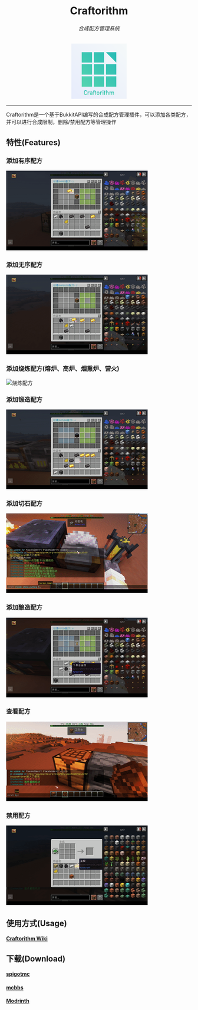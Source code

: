 <div align="center">
<h1>Craftorithm</h1>
<h6>合成配方管理系统</h6>

<img src="imgs/craftorithm.png" width=150 height=150 alt="Craftorithm">
</div>

----
Craftorithm是一个基于BukkitAPI编写的合成配方管理插件，可以添加各类配方，并可以进行合成限制，删除/禁用配方等管理操作

## 特性(Features)

### 添加有序配方

![有序配方](imgs/shaped.gif)

### 添加无序配方

![无序配方](imgs/shapeless.gif)

### 添加烧炼配方(熔炉、高炉、烟熏炉、营火)

![烧炼配方](imgs/cooking.gif)

### 添加锻造配方

![锻造配方](imgs/smithing.gif)

### 添加切石配方

![切石配方](imgs/stone_cutting.gif)

### 添加酿造配方

![酿造配方](imgs/potion.gif)

### 查看配方

![查看配方](imgs/recipe_list.gif)

### 禁用配方

![禁用配方](imgs/disable_recipe.gif)

## 使用方式(Usage)
#### [Craftorithm Wiki](https://yufiriamazenta.gitbook.io/craftorithm-wiki/)

## 下载(Download)

#### [spigotmc](https://www.spigotmc.org/resources/craftorithm-customized-crafting-management-plugin-1-13-1-20-folia-supported.108429/)

#### [mcbbs](https://www.mcbbs.net/thread-1313942-1-1.html)

#### [Modrinth](https://modrinth.com/plugin/craftorithm)



